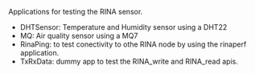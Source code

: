 Applications for testing the RINA sensor. 

- DHTSensor: Temperature and Humidity sensor using a DHT22 
- MQ: Air quality sensor using a MQ7
- RinaPing: to test conectivity to othe RINA node by using the rinaperf application.
- TxRxData: dummy app to test the RINA_write and RINA_read apis.